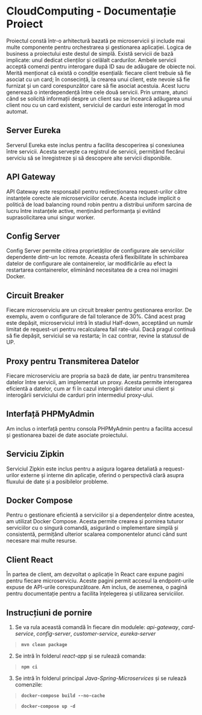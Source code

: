 # CloudComputing - Documentație Proiect

Proiectul constă într-o arhitectură bazată pe microservicii și include mai multe
componente pentru orchestrarea și gestionarea aplicației. Logica de business a 
proiectului este destul de simplă. Există servicii de bază implicate: unul dedicat
clienților și celălalt cardurilor. Ambele servicii acceptă comenzi pentru interogare 
după ID sau de adăugare de obiecte noi. Merită menționat că există o condiție 
esențială: fiecare client trebuie să fie asociat cu un card; în consecință, la 
crearea unui client, este nevoie să fie furnizat și un card corespunzător care să 
fie asociat acestuia. Acest lucru generează o interdependență între cele două servicii.
Prin urmare, atunci când se solicită informații despre un client sau se încearcă 
adăugarea unui client nou cu un card existent, serviciul de carduri este interogat 
în mod automat.
              
## Server Eureka
Serverul Eureka este inclus pentru a facilita descoperirea și conexiunea între
servicii. Acesta servește ca registrul de servicii, permițând fiecărui serviciu să se
înregistreze și să descopere alte servicii disponibile.

## API Gateway
API Gateway este responsabil pentru redirecționarea request-urilor către instanțele
corecte ale microserviciilor cerute. Acesta include implicit o politică de load balancing
round robin pentru a distribui uniform sarcina de lucru între instanțele
active, menținând performanța și evitând suprasolicitarea unui singur worker.
## Config Server

Config Server permite citirea proprietăților de configurare ale serviciilor
dependente dintr-un loc remote. Aceasta oferă flexibilitate în schimbarea
datelor de configurare ale containerelor, iar modificările au efect la restartarea
containerelor, eliminând necesitatea de a crea noi imagini Docker.

## Circuit Breaker
Fiecare microserviciu are un circuit breaker pentru gestionarea erorilor.
De exemplu, avem o configurare de fail tolerance de 30%. Când acest prag este
depășit, microserviciul intră în stadiul Half-down, acceptând un număr limitat de
request-uri pentru recalcularea fail rate-ului. Dacă pragul continuă să fie depășit,
serviciul se va restarta; în caz contrar, revine la statusul de UP.

## Proxy pentru Transmiterea Datelor
Fiecare microserviciu are propria sa bază de date, iar pentru transmiterea datelor
între servicii, am implementat un proxy. Acesta permite interogarea eficientă a
datelor, cum ar fi în cazul interogării datelor unui client și interogării
serviciului de carduri prin intermediul proxy-ului.

## Interfață PHPMyAdmin
Am inclus o interfață pentru consola PHPMyAdmin pentru a facilita accesul și
gestionarea bazei de date asociate proiectului.

## Serviciu Zipkin
Serviciul Zipkin este inclus pentru a asigura logarea detaliată a request-urilor
externe și interne din aplicație, oferind o perspectivă clară asupra fluxului de
date și a posibilelor probleme.

## Docker Compose
Pentru o gestionare eficientă a serviciilor și a dependențelor dintre acestea, am
utilizat Docker Compose. Acesta permite crearea și pornirea tuturor serviciilor cu
o singură comandă, asigurând o implementare simplă și consistentă, permițând ulterior
scalarea componentelor atunci când sunt necesare mai multe resurse.

## Client React
În partea de client, am dezvoltat o aplicație în React care expune pagini pentru
fiecare microserviciu. Aceste pagini permit accesul la endpoint-urile expuse de
API-urile corespunzătoare. Am inclus, de asemenea, o pagină pentru documentație
pentru a facilita înțelegerea și utilizarea serviciilor.

## Instrucțiuni de pornire
1. Se va rula această comandă în fiecare din modulele: *api-gateway*, *card-service*,
*config-server*, *customer-service*, *eureka-server*
			  

>**````mvn clean package````**


2. Se intră în folderul *react-app* și se rulează comanda:


>**````npm ci````**

			  
3. Se intră în folderul principal *Java-Spring-Microservices* și se rulează comenzile:

>**````docker-compose build --no-cache````**

>**````docker-compose up -d````**
